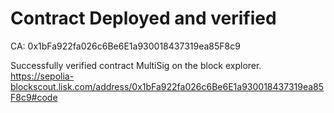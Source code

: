 # Contract Deployed and verified

CA: 0x1bFa922fa026c6Be6E1a930018437319ea85F8c9


Successfully verified contract MultiSig on the block explorer.
https://sepolia-blockscout.lisk.com/address/0x1bFa922fa026c6Be6E1a930018437319ea85F8c9#code